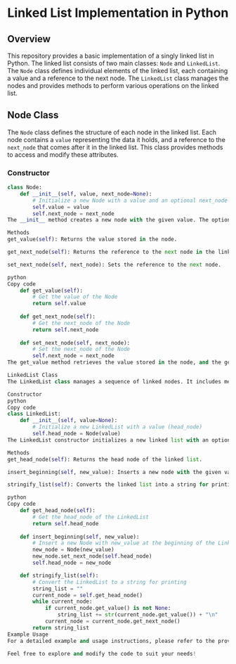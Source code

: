 # Linked List Implementation in Python

## Overview

This repository provides a basic implementation of a singly linked list in Python. The linked list consists of two main classes: `Node` and `LinkedList`. The `Node` class defines individual elements of the linked list, each containing a value and a reference to the next node. The `LinkedList` class manages the nodes and provides methods to perform various operations on the linked list.

## Node Class

The `Node` class defines the structure of each node in the linked list. Each node contains a `value` representing the data it holds, and a reference to the `next_node` that comes after it in the linked list. This class provides methods to access and modify these attributes.

### Constructor

```python
class Node:
    def __init__(self, value, next_node=None):
        # Initialize a new Node with a value and an optional next_node
        self.value = value
        self.next_node = next_node
The __init__ method creates a new node with the given value. The optional next_node parameter allows linking nodes together to form the linked list.

Methods
get_value(self): Returns the value stored in the node.

get_next_node(self): Returns the reference to the next node in the linked list.

set_next_node(self, next_node): Sets the reference to the next node.

python
Copy code
    def get_value(self):
        # Get the value of the Node
        return self.value
  
    def get_next_node(self):
        # Get the next_node of the Node
        return self.next_node
  
    def set_next_node(self, next_node):
        # Set the next_node of the Node
        self.next_node = next_node
The get_value method retrieves the value stored in the node, and the get_next_node method returns the reference to the next node. The set_next_node method allows changing the reference to the next node.

LinkedList Class
The LinkedList class manages a sequence of linked nodes. It includes methods for creating, modifying, and visualizing the linked list.

Constructor
python
Copy code
class LinkedList:
    def __init__(self, value=None):
        # Initialize a new LinkedList with a value (head_node)
        self.head_node = Node(value)
The LinkedList constructor initializes a new linked list with an optional initial value to be stored in the head node.

Methods
get_head_node(self): Returns the head node of the linked list.

insert_beginning(self, new_value): Inserts a new node with the given value at the beginning of the linked list.

stringify_list(self): Converts the linked list into a string for printing.

python
Copy code
    def get_head_node(self):
        # Get the head_node of the LinkedList
        return self.head_node
    
    def insert_beginning(self, new_value):
        # Insert a new Node with new_value at the beginning of the LinkedList
        new_node = Node(new_value)
        new_node.set_next_node(self.head_node)
        self.head_node = new_node

    def stringify_list(self):
        # Convert the LinkedList to a string for printing
        string_list = ""
        current_node = self.get_head_node()
        while current_node:
            if current_node.get_value() is not None:
                string_list += str(current_node.get_value()) + "\n"
            current_node = current_node.get_next_node()
        return string_list
Example Usage
For a detailed example and usage instructions, please refer to the provided code in this repository. The linked list implementation can be used to understand the basics of data structures and practice object-oriented programming concepts in Python.

Feel free to explore and modify the code to suit your needs!
